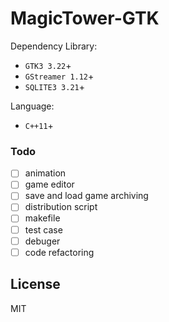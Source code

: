 # MagicTower-GTK

Dependency Library:
  -  ```GTK3 3.22```+ 
  -  ```GStreamer 1.12```+
  -  ```SQLITE3 3.21```+
 
Language: 
 - ```C++11```+

### Todo
- [ ] animation
- [ ] game editor
- [ ] save and load game archiving
- [ ] distribution script
- [ ] makefile
- [ ] test case
- [ ] debuger
- [ ] code refactoring

License
----

MIT
